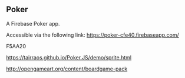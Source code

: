 Poker
---

A Firebase Poker app.

Accessible via the following link:
https://poker-cfe40.firebaseapp.com/


F5AA20

https://tairraos.github.io/Poker.JS/demo/sprite.html

http://opengameart.org/content/boardgame-pack
